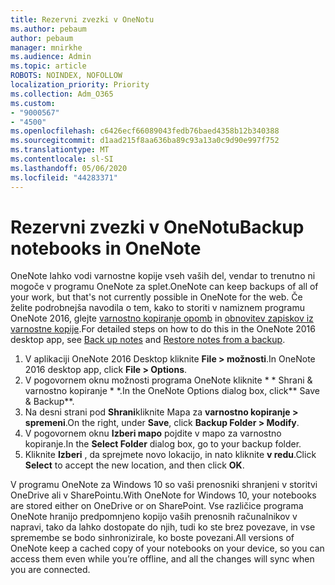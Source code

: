 ```yaml
---
title: Rezervni zvezki v OneNotu
ms.author: pebaum
author: pebaum
manager: mnirkhe
ms.audience: Admin
ms.topic: article
ROBOTS: NOINDEX, NOFOLLOW
localization_priority: Priority
ms.collection: Adm_O365
ms.custom:
- "9000567"
- "4500"
ms.openlocfilehash: c6426ecf66089043fedb76baed4358b12b340388
ms.sourcegitcommit: d1aad215f8aa636ba89c93a13a0c9d90e997f752
ms.translationtype: MT
ms.contentlocale: sl-SI
ms.lasthandoff: 05/06/2020
ms.locfileid: "44283371"
---
```

# <a name="backup-notebooks-in-onenote"></a><span data-ttu-id="90e05-102">Rezervni zvezki v OneNotu</span><span class="sxs-lookup"><span data-stu-id="90e05-102">Backup notebooks in OneNote</span></span>

<span data-ttu-id="90e05-103">OneNote lahko vodi varnostne kopije vseh vaših del, vendar to trenutno ni mogoče v programu OneNote za splet.</span><span class="sxs-lookup"><span data-stu-id="90e05-103">OneNote can keep backups of all of your work, but that's not currently possible in OneNote for the web.</span></span> <span data-ttu-id="90e05-104">Če želite podrobnejša navodila o tem, kako to storiti v namiznem programu OneNote 2016, glejte [varnostno kopiranje opomb](https://support.office.com/article/back-up-notes-f58b34b0-611d-435e-87fa-7942a1767af4#id0eaabaaa=2016,_2013,_2010) in [obnovitev zapiskov iz varnostne kopije](https://support.microsoft.com/office/restore-notes-from-a-backup-5daf9cb0-6769-4998-a5de-f044fdd0d831).</span><span class="sxs-lookup"><span data-stu-id="90e05-104">For detailed steps on how to do this in the OneNote 2016 desktop app, see [Back up notes](https://support.office.com/article/back-up-notes-f58b34b0-611d-435e-87fa-7942a1767af4#id0eaabaaa=2016,_2013,_2010) and [Restore notes from a backup](https://support.microsoft.com/office/restore-notes-from-a-backup-5daf9cb0-6769-4998-a5de-f044fdd0d831).</span></span>

1. <span data-ttu-id="90e05-105">V aplikaciji OneNote 2016 Desktop kliknite **File > možnosti**.</span><span class="sxs-lookup"><span data-stu-id="90e05-105">In OneNote 2016 desktop app, click **File > Options**.</span></span>
2. <span data-ttu-id="90e05-106">V pogovornem oknu možnosti programa OneNote kliknite \* \* Shrani & varnostno kopiranje \* \*.</span><span class="sxs-lookup"><span data-stu-id="90e05-106">In the OneNote Options dialog box, click\*\* Save & Backup\*\*.</span></span>
3. <span data-ttu-id="90e05-107">Na desni strani pod **Shrani**kliknite Mapa za **varnostno kopiranje > spremeni**.</span><span class="sxs-lookup"><span data-stu-id="90e05-107">On the right, under **Save**, click **Backup Folder > Modify**.</span></span>
4. <span data-ttu-id="90e05-108">V pogovornem oknu **Izberi mapo** pojdite v mapo za varnostno kopiranje.</span><span class="sxs-lookup"><span data-stu-id="90e05-108">In the **Select Folder** dialog box, go to your backup folder.</span></span>
5. <span data-ttu-id="90e05-109">Kliknite **Izberi** , da sprejmete novo lokacijo, in nato kliknite **v redu**.</span><span class="sxs-lookup"><span data-stu-id="90e05-109">Click **Select** to accept the new location, and then click **OK**.</span></span>

<span data-ttu-id="90e05-110">V programu OneNote za Windows 10 so vaši prenosniki shranjeni v storitvi OneDrive ali v SharePointu.</span><span class="sxs-lookup"><span data-stu-id="90e05-110">With OneNote for Windows 10, your notebooks are stored either on OneDrive or on SharePoint.</span></span> <span data-ttu-id="90e05-111">Vse različice programa OneNote hranijo predpomnjeno kopijo vaših prenosnih računalnikov v napravi, tako da lahko dostopate do njih, tudi ko ste brez povezave, in vse spremembe se bodo sinhronizirale, ko boste povezani.</span><span class="sxs-lookup"><span data-stu-id="90e05-111">All versions of OneNote keep a cached copy of your notebooks on your device, so you can access them even while you’re offline, and all the changes will sync when you are connected.</span></span>
